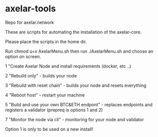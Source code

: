 # axelar-tools
Repo for axelar.network

These are scripts for automating the installation of the axelar-core.

Please place the scripts in the home dir.

Run chmod u+x AxelarMenu.sh then run ./AxelarMenu.sh and choose an option on screen.


1 "Create Axelar Node and install requirements (docker, etc ..)

2 "Rebuild only" - builds your node

3 "Rebuild with reset chain" - builds your node and resets everything

4 "Reboot host" - restart your machine

5 "Build and use your own BTC&ETH endpont" - replaces endpoints and registers a validator (prepreq is options 1 and 2)

7 "Monitor the node via cli" - monitoring for your node and validator


Option 1 is only to be used on a new install!
